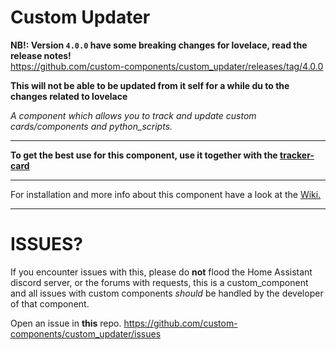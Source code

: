 # Custom Updater 

**NB!: Version `4.0.0` have some breaking changes for lovelace, read the release notes!**  
https://github.com/custom-components/custom_updater/releases/tag/4.0.0

**This will not be able to be updated from it self for a while du to the changes related to lovelace**

_A component which allows you to track and update custom cards/components and python_scripts._  

***

**To get the best use for this component, use it together with the [tracker-card](https://github.com/custom-cards/tracker-card)**

***

For installation and more info about this component have a look at the [Wiki.](https://github.com/custom-components/custom_updater/wiki/Installation)

***

# ISSUES?

If you encounter issues with this, please do **not** flood the Home Assistant discord server, or the forums with requests, this is a custom_component and all issues with custom components _should_ be handled by the developer of that component.

Open an issue in **this** repo.
https://github.com/custom-components/custom_updater/issues